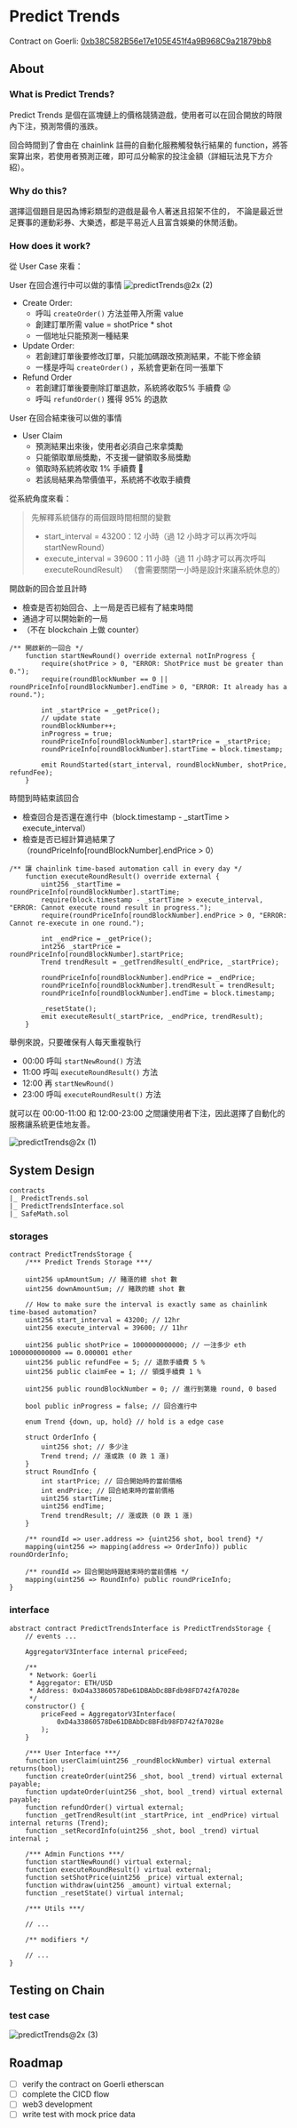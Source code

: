 # Predict Trends
Contract on Goerli: [0xb38C582B56e17e105E451f4a9B968C9a21879bb8](https://goerli.etherscan.io/address/0xb38C582B56e17e105E451f4a9B968C9a21879bb8)

## About

### What is Predict Trends?

Predict Trends 是個在區塊鏈上的價格競猜遊戲，使用者可以在回合開放的時限內下注，預測幣價的漲跌。

回合時間到了會由在 chainlink 註冊的自動化服務觸發執行結果的 function，將答案算出來，若使用者預測正確，即可瓜分輸家的投注金額（詳細玩法見下方介紹）。

### Why do this?

選擇這個題目是因為博彩類型的遊戲是最令人著迷且招架不住的，
不論是最近世足賽事的運動彩券、大樂透，都是平易近人且富含娛樂的休閒活動。

### How does it work?

從 User Case 來看：

User 在回合進行中可以做的事情
![predictTrends@2x (2)](https://user-images.githubusercontent.com/73696750/207629967-e3052d4d-f670-43f2-bc1d-f241309348ab.png)

- Create Order:
    - 呼叫 `createOrder()` 方法並帶入所需 value
    - 創建訂單所需 value = shotPrice * shot
    - 一個地址只能預測一種結果
- Update Order:
    - 若創建訂單後要修改訂單，只能加碼跟改預測結果，不能下修金額
    - 一樣是呼叫 `createOrder()` ，系統會更新在同一張單下
- Refund Order
    - 若創建訂單後要刪除訂單退款，系統將收取5% 手續費 😜
    - 呼叫 `refundOrder()` 獲得 95% 的退款

User 在回合結束後可以做的事情

- User Claim
    - 預測結果出來後，使用者必須自己來拿獎勵
    - 只能領取單局獎勵，不支援一鍵領取多局獎勵
    - 領取時系統將收取 1% 手續費 👻
    - 若該局結果為幣價值平，系統將不收取手續費

從系統角度來看：

> 先解釋系統儲存的兩個跟時間相關的變數
> - start_interval = 43200：12 小時（過 12 小時才可以再次呼叫 startNewRound）
> - execute_interval = 39600：11 小時（過 11 小時才可以再次呼叫 executeRoundResult）
> （會需要關閉一小時是設計來讓系統休息的）

開啟新的回合並且計時

- 檢查是否初始回合、上一局是否已經有了結束時間
- 通過才可以開始新的一局
- （不在 blockchain 上做 counter）

```solidity
/** 開啟新的一回合 */
    function startNewRound() override external notInProgress {
        require(shotPrice > 0, "ERROR: ShotPrice must be greater than 0.");
        require(roundBlockNumber == 0 || roundPriceInfo[roundBlockNumber].endTime > 0, "ERROR: It already has a round.");

        int _startPrice = _getPrice();
        // update state
        roundBlockNumber++;
        inProgress = true;
        roundPriceInfo[roundBlockNumber].startPrice = _startPrice;
        roundPriceInfo[roundBlockNumber].startTime = block.timestamp;

        emit RoundStarted(start_interval, roundBlockNumber, shotPrice, refundFee);
    }
```

時間到時結束該回合

- 檢查回合是否還在進行中（block.timestamp - _startTime > execute_interval）
- 檢查是否已經計算過結果了（roundPriceInfo[roundBlockNumber].endPrice > 0）

```solidity
/** 讓 chainlink time-based automation call in every day */
    function executeRoundResult() override external {
        uint256 _startTime = roundPriceInfo[roundBlockNumber].startTime;
        require(block.timestamp - _startTime > execute_interval, "ERROR: Cannot execute round result in progress.");
        require(roundPriceInfo[roundBlockNumber].endPrice > 0, "ERROR: Cannot re-execute in one round.");

        int _endPrice = _getPrice();
        int256 _startPrice = roundPriceInfo[roundBlockNumber].startPrice;
        Trend trendResult = _getTrendResult(_endPrice, _startPrice);

        roundPriceInfo[roundBlockNumber].endPrice = _endPrice;
        roundPriceInfo[roundBlockNumber].trendResult = trendResult;
        roundPriceInfo[roundBlockNumber].endTime = block.timestamp;

        _resetState();
        emit executeResult(_startPrice, _endPrice, trendResult);
    }
```
舉例來說，只要確保有人每天重複執行

- 00:00 呼叫 `startNewRound()` 方法
- 11:00 呼叫 `executeRoundResult()` 方法
- 12:00 再 `startNewRound()`
- 23:00 呼叫 `executeRoundResult()`  方法

就可以在 00:00-11:00 和 12:00-23:00 之間讓使用者下注，因此選擇了自動化的服務讓系統更佳地友善。

![predictTrends@2x (1)](https://user-images.githubusercontent.com/73696750/207617658-a73aba96-8e92-43eb-9c06-86937b1945fe.png)

## System Design

```
contracts
|_ PredictTrends.sol
|_ PredictTrendsInterface.sol
|_ SafeMath.sol
```

### storages

```solidity
contract PredictTrendsStorage {
    /*** Predict Trends Storage ***/

    uint256 upAmountSum; // 賭漲的總 shot 數
    uint256 downAmountSum; // 賭跌的總 shot 數

    // How to make sure the interval is exactly same as chainlink time-based automation?
    uint256 start_interval = 43200; // 12hr
    uint256 execute_interval = 39600; // 11hr

    uint256 public shotPrice = 1000000000000; // 一注多少 eth 1000000000000 == 0.000001 ether
    uint256 public refundFee = 5; // 退款手續費 5 %
    uint256 public claimFee = 1; // 領獎手續費 1 %
    
    uint256 public roundBlockNumber = 0; // 進行到第幾 round, 0 based

    bool public inProgress = false; // 回合進行中

    enum Trend {down, up, hold} // hold is a edge case

    struct OrderInfo {
        uint256 shot; // 多少注
        Trend trend; // 漲或跌 (0 跌 1 漲)
    }
    struct RoundInfo {
        int startPrice; // 回合開始時的當前價格
        int endPrice; // 回合結束時的當前價格
        uint256 startTime;
        uint256 endTime;
        Trend trendResult; // 漲或跌 (0 跌 1 漲)
    }
    
    /** roundId => user.address => {uint256 shot, bool trend} */
    mapping(uint256 => mapping(address => OrderInfo)) public roundOrderInfo;

    /** roundId => 回合開始時跟結束時的當前價格 */
    mapping(uint256 => RoundInfo) public roundPriceInfo;
}
```

### interface

```solidity
abstract contract PredictTrendsInterface is PredictTrendsStorage {
    // events ...

    AggregatorV3Interface internal priceFeed;
        
    /**
     * Network: Goerli
     * Aggregator: ETH/USD
     * Address: 0xD4a33860578De61DBAbDc8BFdb98FD742fA7028e
     */
    constructor() {
        priceFeed = AggregatorV3Interface(
            0xD4a33860578De61DBAbDc8BFdb98FD742fA7028e
        );
    }

    /*** User Interface ***/
    function userClaim(uint256 _roundBlockNumber) virtual external returns(bool);
    function createOrder(uint256 _shot, bool _trend) virtual external payable;
    function updateOrder(uint256 _shot, bool _trend) virtual external payable;
    function refundOrder() virtual external;
    function _getTrendResult(int _startPrice, int _endPrice) virtual internal returns (Trend);
    function _setRecordInfo(uint256 _shot, bool _trend) virtual internal ;

    /*** Admin Functions ***/
    function startNewRound() virtual external;
    function executeRoundResult() virtual external;
    function setShotPrice(uint256 _price) virtual external;
    function withdraw(uint256 _amount) virtual external;
    function _resetState() virtual internal;

    /*** Utils ***/

    // ...

    /** modifiers */

    // ...
}
```

## Testing on Chain

### test case
![predictTrends@2x (3)](https://user-images.githubusercontent.com/73696750/207617604-59f5f184-4006-42e4-9af9-9633501d051e.png)


## Roadmap

- [ ]  verify the contract on Goerli etherscan
- [ ]  complete the CICD flow
- [ ]  web3 development
- [ ]  write test with mock price data
